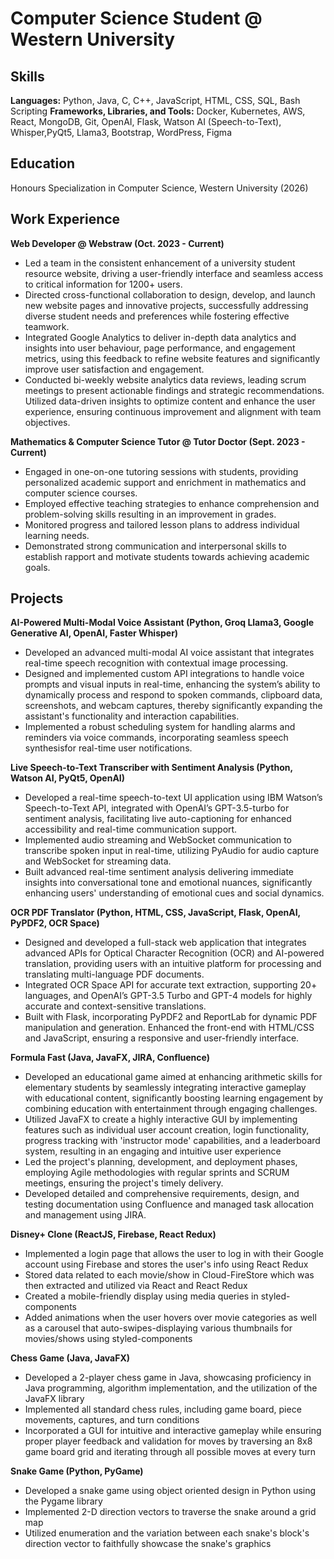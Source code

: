 # Computer Science Student @ Western University

## Skills
**Languages:** Python, Java, C, C++, JavaScript, HTML, CSS, SQL, Bash Scripting
**Frameworks, Libraries, and Tools:** Docker, Kubernetes, AWS, React, MongoDB, Git, OpenAI, Flask, Watson AI (Speech-to-Text), Whisper,PyQt5, Llama3, Bootstrap, WordPress, Figma

## Education
Honours Specialization in Computer Science, Western University (2026)

## Work Experience
**Web Developer @ Webstraw (Oct. 2023 - Current)**
- Led a team in the consistent enhancement of a university student resource website, driving a user-friendly interface and seamless access to critical information for 1200+ users.
- Directed cross-functional collaboration to design, develop, and launch new website pages and innovative projects, successfully addressing diverse student needs and preferences while fostering effective teamwork.
- Integrated Google Analytics to deliver in-depth data analytics and insights into user behaviour, page performance, and engagement metrics, using this feedback to refine website features and significantly improve user satisfaction and engagement.
- Conducted bi-weekly website analytics data reviews, leading scrum meetings to present actionable findings and strategic
recommendations. Utilized data-driven insights to optimize content and enhance the user experience, ensuring continuous improvement and alignment with team objectives.

**Mathematics & Computer Science Tutor @ Tutor Doctor (Sept. 2023 - Current)**
- Engaged in one-on-one tutoring sessions with students, providing personalized academic support and enrichment in mathematics and computer science courses.
- Employed effective teaching strategies to enhance comprehension and problem-solving skills resulting in an improvement in grades.
- Monitored progress and tailored lesson plans to address individual learning needs.
- Demonstrated strong communication and interpersonal skills to establish rapport and motivate students towards achieving academic goals.

## Projects
**AI-Powered Multi-Modal Voice Assistant (Python, Groq Llama3, Google Generative AI, OpenAI, Faster Whisper)**
- Developed an advanced multi-modal AI voice assistant that integrates real-time speech recognition with contextual image processing.
- Designed and implemented custom API integrations to handle voice prompts and visual inputs in real-time, enhancing the system’s ability to dynamically process and respond to spoken commands, clipboard data, screenshots, and webcam captures, thereby significantly expanding the assistant's functionality and interaction capabilities.
- Implemented a robust scheduling system for handling alarms and reminders via voice commands, incorporating seamless speech synthesisfor real-time user notifications.

**Live Speech-to-Text Transcriber with Sentiment Analysis (Python, Watson AI, PyQt5, OpenAI)**
- Developed a real-time speech-to-text UI application using IBM Watson’s Speech-to-Text API, integrated with OpenAI’s GPT-3.5-turbo for sentiment analysis, facilitating live auto-captioning for enhanced accessibility and real-time communication support.
- Implemented audio streaming and WebSocket communication to transcribe spoken input in real-time, utilizing PyAudio for audio capture and WebSocket for streaming data.
- Built advanced real-time sentiment analysis delivering immediate insights into conversational tone and emotional nuances, significantly enhancing users' understanding of emotional cues and social dynamics.

**OCR PDF Translator (Python, HTML, CSS, JavaScript, Flask, OpenAI, PyPDF2, OCR Space)**
- Designed and developed a full-stack web application that integrates advanced APIs for Optical Character Recognition (OCR) and AI-powered translation, providing users with an intuitive platform for processing and translating multi-language PDF documents.
- Integrated OCR Space API for accurate text extraction, supporting 20+ languages, and OpenAI’s GPT-3.5 Turbo and GPT-4 models for highly accurate and context-sensitive translations.
- Built with Flask, incorporating PyPDF2 and ReportLab for dynamic PDF manipulation and generation. Enhanced the front-end with HTML/CSS and JavaScript, ensuring a responsive and user-friendly interface.

**Formula Fast (Java, JavaFX, JIRA, Confluence)**
- Developed an educational game aimed at enhancing arithmetic skills for elementary students by seamlessly integrating interactive gameplay with educational content, significantly boosting learning engagement by combining education with entertainment through engaging challenges.
- Utilized JavaFX to create a highly interactive GUI by implementing features such as individual user account creation, login functionality, progress tracking with 'instructor mode' capabilities, and a leaderboard system, resulting in an engaging and intuitive user experience
- Led the project's planning, development, and deployment phases, employing Agile methodologies with regular sprints and SCRUM meetings, ensuring the project's timely delivery.
- Developed detailed and comprehensive requirements, design, and testing documentation using Confluence and managed task allocation and management using JIRA.

**Disney+ Clone (ReactJS, Firebase, React Redux)**
- Implemented a login page that allows the user to log in with their Google account using Firebase and stores the user's info using React Redux
- Stored data related to each movie/show in Cloud-FireStore which was then extracted and utilized via React and React Redux
- Created a mobile-friendly display using media queries in styled-components
- Added animations when the user hovers over movie categories as well as a carousel that auto-swipes-displaying various thumbnails for movies/shows using styled-components

**Chess Game (Java, JavaFX)**
- Developed a 2-player chess game in Java, showcasing proficiency in Java programming, algorithm implementation, and the utilization of the JavaFX library
- Implemented all standard chess rules, including game board, piece movements, captures, and turn conditions
- Incorporated a GUI for intuitive and interactive gameplay while ensuring proper player feedback and validation for moves by traversing an 8x8 game board grid and iterating through all possible moves at every turn

**Snake Game (Python, PyGame)**
- Developed a snake game using object oriented design in Python using the Pygame library
- Implemented 2-D direction vectors to traverse the snake around a grid map
- Utilized enumeration and the variation between each snake's block's direction vector to faithfully showcase the snake's graphics



